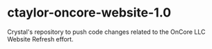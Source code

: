 # ctaylor-oncore-website-1.0
Crystal's repository to push code changes related to the OnCore LLC Website Refresh effort. 
